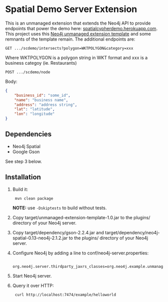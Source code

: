 Spatial Demo Server Extension
================================

This is an unmanaged extension that extends the Neo4j API to provide endpoints that power the demo here: [spatialcypherdemo.herokuapp.com](http://spatialcypherdemo.herokuapp.com).
This project uses this [Neo4j unmanaged extension template](https://github.com/dmontag/neo4j-unmanaged-extension-template) and some remnants of the template remain.
The additional endpoints are:

`GET .../scdemo/intersects?polygon=WKTPOLYGON&category=xxx`

Where WKTPOLYGON is a polygon string in WKT format and xxx is a business categoy (ie. Restaurants)

`POST .../scdemo/node`

Body:

~~~json
{
    "business_id": "some_id",
    "name": "business name",
    "address": "address string",
    "lat": "latitude",
    "lon": "longitude"
}
~~~

## Dependencies

* Neo4j Spatial
* Google Gson

See step 3 below.

## Installation
1. Build it: 

        mvn clean package
        
   **NOTE:** use `-Dskiptests` to build without tests.

2. Copy target/unmanaged-extension-template-1.0.jar to the plugins/ directory of your Neo4j server.

3. Copy target/dependency/gson-2.2.4.jar and target/dependency/neo4j-spatial-0.13-neo4j-2.1.2.jar to the plugins/ directory of your Neo4j server.

4. Configure Neo4j by adding a line to conf/neo4j-server.properties:

        org.neo4j.server.thirdparty_jaxrs_classes=org.neo4j.example.unmanagedextension=/

5. Start Neo4j server.

6. Query it over HTTP:

        curl http://localhost:7474/example/helloworld

